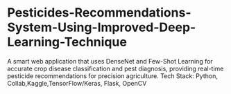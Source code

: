 # Pesticides-Recommendations-System-Using-Improved-Deep-Learning-Technique
A smart web application that uses DenseNet and Few-Shot Learning for accurate crop disease classification and pest diagnosis, providing real-time pesticide recommendations for precision agriculture. Tech Stack: Python, Collab,Kaggle,TensorFlow/Keras, Flask, OpenCV
